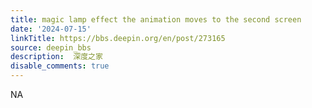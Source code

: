 ```yaml
---
title: magic lamp effect the animation moves to the second screen
date: '2024-07-15'
linkTitle: https://bbs.deepin.org/en/post/273165
source: deepin_bbs
description:  深度之家 
disable_comments: true
---
```

NA
